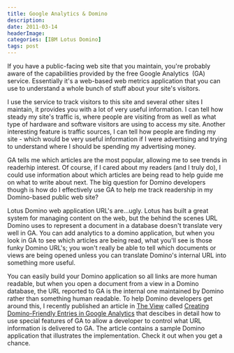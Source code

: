 ```yaml
---
title: Google Analytics & Domino
description: 
date: 2011-03-14
headerImage: 
categories: [IBM Lotus Domino]
tags: post
---
```


If you have a public-facing web site that you maintain, you're probably aware of the capabilities provided by the free Google Analytics  (GA) service. Essentially it's a web-based web metrics application that you can use to understand a whole bunch of stuff about your site's visitors.

I use the service to track visitors to this site and several other sites I maintain, it provides you with a lot of very useful information. I can tell how steady my site's traffic is, where people are visiting from as well as what type of hardware and software visitors are using to access my site. Another interesting feature is traffic sources, I can tell how people are finding my site - which would be very useful information if I were advertising and trying to understand where I should be spending my advertising money.

GA tells me which articles are the most popular, allowing me to see trends in readerhip interest. Of course, if I cared about my readers (and I truly do), I could use information about which articles are being read to help guide me on what to write about next. The big question for Domino developers though is how do I effectively use GA to help me track readership in my Domino-based public web site?

Lotus Domino web application URL's are...ugly. Lotus has built a great system for managing content on the web, but the behind the scenes URL Domino uses to represent a document in a database doesn't translate very well in GA. You can add analytics to a domino application, but when you look in GA to see which articles are being read, what you'll see is those funky Domino URL's; you won't really be able to tell which documents or views are being opened unless you can translate Domino's internal URL into something more useful.

You can easily build your Domino application so all links are more human readable, but when you open a document from a view in a Domino database, the URL reported to GA is the internal one maintained by Domino rather than something human readable. To help Domino developers get around this, I recently published an article in [The View](https://www.eview.com) called [Creating Domino-Friendly Entries in Google Analytics](https://bit.ly/i6tdsU) that descibes in detail how to use special features of GA to allow a developer to control what URL information is delivered to GA. The article contains a sample Domino application that illustrates the implementation. Check it out when you get a chance.